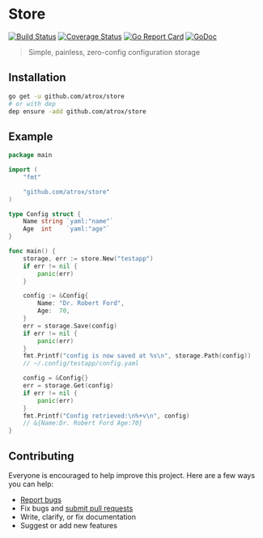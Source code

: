 # Store

[![Build Status](https://img.shields.io/travis/Atrox/store.svg?style=flat-square)](https://travis-ci.org/Atrox/store)
[![Coverage Status](https://img.shields.io/coveralls/Atrox/store.svg?style=flat-square)](https://coveralls.io/r/Atrox/store)
[![Go Report Card](https://goreportcard.com/badge/github.com/atrox/store?style=flat-square)](https://goreportcard.com/report/github.com/atrox/store)
[![GoDoc](https://img.shields.io/badge/godoc-reference-5272B4.svg?style=flat-square)](https://godoc.org/github.com/Atrox/store)

> Simple, painless, zero-config configuration storage

## Installation

```sh
go get -u github.com/atrox/store
# or with dep
dep ensure -add github.com/atrox/store
```

## Example

```go
package main

import (
	"fmt"

	"github.com/atrox/store"
)

type Config struct {
	Name string `yaml:"name"`
	Age  int    `yaml:"age"`
}

func main() {
	storage, err := store.New("testapp")
	if err != nil {
		panic(err)
	}

	config := &Config{
		Name: "Dr. Robert Ford",
		Age:  70,
	}
	err = storage.Save(config)
	if err != nil {
		panic(err)
	}
	fmt.Printf("config is now saved at %s\n", storage.Path(config))
	// ~/.config/testapp/config.yaml

	config = &Config{}
	err = storage.Get(config)
	if err != nil {
		panic(err)
	}
	fmt.Printf("Config retrieved:\n%+v\n", config)
	// &{Name:Dr. Robert Ford Age:70}
}
```

## Contributing

Everyone is encouraged to help improve this project. Here are a few ways you can help:

- [Report bugs](https://github.com/atrox/store/issues)
- Fix bugs and [submit pull requests](https://github.com/atrox/store/pulls)
- Write, clarify, or fix documentation
- Suggest or add new features
